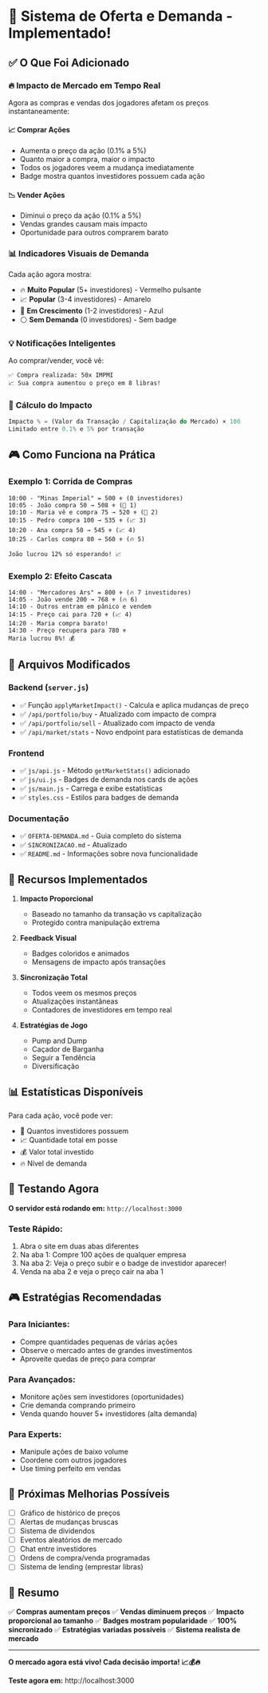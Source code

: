 # 🎉 Sistema de Oferta e Demanda - Implementado!

## ✅ O Que Foi Adicionado

### 🔥 **Impacto de Mercado em Tempo Real**

Agora as compras e vendas dos jogadores afetam os preços instantaneamente:

#### 📈 **Comprar Ações**
- Aumenta o preço da ação (0.1% a 5%)
- Quanto maior a compra, maior o impacto
- Todos os jogadores veem a mudança imediatamente
- Badge mostra quantos investidores possuem cada ação

#### 📉 **Vender Ações**
- Diminui o preço da ação (0.1% a 5%)
- Vendas grandes causam mais impacto
- Oportunidade para outros comprarem barato

### 📊 **Indicadores Visuais de Demanda**

Cada ação agora mostra:
- 🔥 **Muito Popular** (5+ investidores) - Vermelho pulsante
- 📈 **Popular** (3-4 investidores) - Amarelo
- 👥 **Em Crescimento** (1-2 investidores) - Azul
- ⚪ **Sem Demanda** (0 investidores) - Sem badge

### 💡 **Notificações Inteligentes**

Ao comprar/vender, você vê:
```
✅ Compra realizada: 50x IMPMI
📈 Sua compra aumentou o preço em 8 libras!
```

### 📐 **Cálculo do Impacto**

```javascript
Impacto % = (Valor da Transação / Capitalização do Mercado) × 100
Limitado entre 0.1% e 5% por transação
```

## 🎮 Como Funciona na Prática

### Exemplo 1: Corrida de Compras

```
10:00 - "Minas Imperial" = 500 ⚜️ (0 investidores)
10:05 - João compra 50 → 508 ⚜️ (👥 1)
10:10 - Maria vê e compra 75 → 520 ⚜️ (👥 2)
10:15 - Pedro compra 100 → 535 ⚜️ (📈 3)
10:20 - Ana compra 50 → 545 ⚜️ (📈 4)
10:25 - Carlos compra 80 → 560 ⚜️ (🔥 5)

João lucrou 12% só esperando! 📈
```

### Exemplo 2: Efeito Cascata

```
14:00 - "Mercadores Ars" = 800 ⚜️ (🔥 7 investidores)
14:05 - João vende 200 → 768 ⚜️ (🔥 6)
14:10 - Outros entram em pânico e vendem
14:15 - Preço cai para 720 ⚜️ (📈 4)
14:20 - Maria compra barato!
14:30 - Preço recupera para 780 ⚜️
Maria lucrou 8%! 💰
```

## 🔧 Arquivos Modificados

### Backend (`server.js`)
- ✅ Função `applyMarketImpact()` - Calcula e aplica mudanças de preço
- ✅ `/api/portfolio/buy` - Atualizado com impacto de compra
- ✅ `/api/portfolio/sell` - Atualizado com impacto de venda
- ✅ `/api/market/stats` - Novo endpoint para estatísticas de demanda

### Frontend
- ✅ `js/api.js` - Método `getMarketStats()` adicionado
- ✅ `js/ui.js` - Badges de demanda nos cards de ações
- ✅ `js/main.js` - Carrega e exibe estatísticas
- ✅ `styles.css` - Estilos para badges de demanda

### Documentação
- ✅ `OFERTA-DEMANDA.md` - Guia completo do sistema
- ✅ `SINCRONIZACAO.md` - Atualizado
- ✅ `README.md` - Informações sobre nova funcionalidade

## 🎯 Recursos Implementados

1. **Impacto Proporcional**
   - Baseado no tamanho da transação vs capitalização
   - Protegido contra manipulação extrema

2. **Feedback Visual**
   - Badges coloridos e animados
   - Mensagens de impacto após transações

3. **Sincronização Total**
   - Todos veem os mesmos preços
   - Atualizações instantâneas
   - Contadores de investidores em tempo real

4. **Estratégias de Jogo**
   - Pump and Dump
   - Caçador de Barganha
   - Seguir a Tendência
   - Diversificação

## 📊 Estatísticas Disponíveis

Para cada ação, você pode ver:
- 👥 Quantos investidores possuem
- 📈 Quantidade total em posse
- 💰 Valor total investido
- 🔥 Nível de demanda

## 🚀 Testando Agora

**O servidor está rodando em:** `http://localhost:3000`

### Teste Rápido:
1. Abra o site em duas abas diferentes
2. Na aba 1: Compre 100 ações de qualquer empresa
3. Na aba 2: Veja o preço subir e o badge de investidor aparecer!
4. Venda na aba 2 e veja o preço cair na aba 1

## 🎮 Estratégias Recomendadas

### Para Iniciantes:
- Compre quantidades pequenas de várias ações
- Observe o mercado antes de grandes investimentos
- Aproveite quedas de preço para comprar

### Para Avançados:
- Monitore ações sem investidores (oportunidades)
- Crie demanda comprando primeiro
- Venda quando houver 5+ investidores (alta demanda)

### Para Experts:
- Manipule ações de baixo volume
- Coordene com outros jogadores
- Use timing perfeito em vendas

## 💎 Próximas Melhorias Possíveis

- [ ] Gráfico de histórico de preços
- [ ] Alertas de mudanças bruscas
- [ ] Sistema de dividendos
- [ ] Eventos aleatórios de mercado
- [ ] Chat entre investidores
- [ ] Ordens de compra/venda programadas
- [ ] Sistema de lending (emprestar libras)

## 🎯 Resumo

✅ **Compras aumentam preços**
✅ **Vendas diminuem preços**
✅ **Impacto proporcional ao tamanho**
✅ **Badges mostram popularidade**
✅ **100% sincronizado**
✅ **Estratégias variadas possíveis**
✅ **Sistema realista de mercado**

---

**O mercado agora está vivo! Cada decisão importa! 📈💰🔥**

**Teste agora em:** http://localhost:3000

